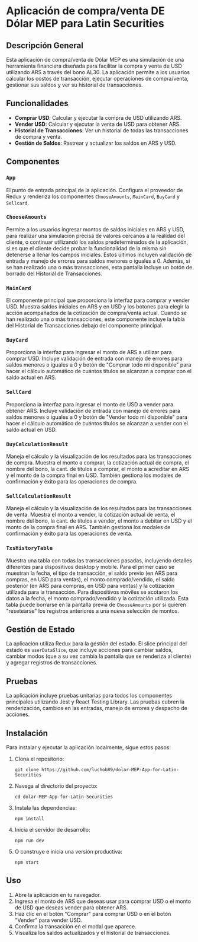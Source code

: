 # Aplicación de compra/venta DE Dólar MEP para Latin Securities

## Descripción General

Esta aplicación de compra/venta de Dólar MEP es una simulación de una herramienta financiera diseñada para facilitar la compra y venta de USD utilizando ARS a través del bono AL30. La aplicación permite a los usuarios calcular los costos de transacción, ejecutar operaciones de compra/venta, gestionar sus saldos y ver su historial de transacciones.

## Funcionalidades

- **Comprar USD**: Calcular y ejecutar la compra de USD utilizando ARS.
- **Vender USD**: Calcular y ejecutar la venta de USD para obtener ARS.
- **Historial de Transacciones**: Ver un historial de todas las transacciones de compra y venta.
- **Gestión de Saldos**: Rastrear y actualizar los saldos en ARS y USD.

## Componentes

### `App`

El punto de entrada principal de la aplicación. Configura el proveedor de Redux y renderiza los componentes `ChooseAmounts`, `MainCard`, `BuyCard` y `Sellcard`.

### `ChooseAmounts`

Permite a los usuarios ingresar montos de saldos iniciales en ARS y USD, para realizar una simulación precisa de valores cercanos a la realidad del cliente, o continuar utilizando los saldos predeterminados de la aplicación, si es que el cliente decide probar la funcionalidad de la misma sin detenerse a llenar los campos iniciales. Estos últimos incluyen validación de entrada y manejo de errores para saldos menores o iguales a 0. Además, si se han realizado una o más transacciones, esta pantalla incluye un botón de borrado del Historial de Transacciones.

### `MainCard`

El componente principal que proporciona la interfaz para comprar y vender USD. Muestra saldos iniciales en ARS y en USD y los botones para elegir la acción acompañados de la cotización de compra/venta actual. Cuando se han realizado una o más transacciones, este componente incluye la tabla del Historial de Transacciones debajo del componente principal.

### `BuyCard`

Proporciona la interfaz para ingresar el monto de ARS a utilizar para comprar USD. Incluye validación de entrada con manejo de errores para saldos menores o iguales a 0 y botón de "Comprar todo mi disponible" para hacer el cálculo automático de cuántos títulos se alcanzan a comprar con el saldo actual en ARS.

### `SellCard`

Proporciona la interfaz para ingresar el monto de USD a vender para obtener ARS. Incluye validación de entrada con manejo de errores para saldos menores o iguales a 0 y botón de "Vender todo mi disponible" para hacer el cálculo automático de cuántos títulos se alcanzan a vender con el saldo actual en USD.

### `BuyCalculationResult`

Maneja el cálculo y la visualización de los resultados para las transacciones de compra. Muestra el monto a comprar, la cotización actual de compra, el nombre del bono, la cant. de títulos a comprar, el monto a acreditar en ARS y el monto de la compra final en USD. También gestiona los modales de confirmación y éxito para las operaciones de compra.

### `SellCalculationResult`

Maneja el cálculo y la visualización de los resultados para las transacciones de venta. Muestra el monto a vender, la cotización actual de venta, el nombre del bono, la cant. de títulos a vender, el monto a debitar en USD y el monto de la compra final en ARS. También gestiona los modales de confirmación y éxito para las operaciones de venta.

### `TxsHistoryTable`

Muestra una tabla con todas las transacciones pasadas, incluyendo detalles diferentes para dispositivos desktop y mobile. Para el primer caso se muestran la fecha, el tipo de transacción, el saldo previo (en ARS para compras, en USD para ventas), el monto comprado/vendido, el saldo posterior (en ARS para compras, en USD para ventas) y la cotización utilizada para la transacción. Para dispositivos móviles se acotaron los datos a la fecha, el monto comprado/vendido y la cotización utilizada. Esta tabla puede borrarse en la pantalla previa de `ChooseAmounts` por si quieren "resetearse" los registros anteriores a una nueva selección de montos.

## Gestión de Estado

La aplicación utiliza Redux para la gestión del estado. El slice principal del estado es `userDataSlice`, que incluye acciones para cambiar saldos, cambiar modos (que a su vez cambia la pantalla que se renderiza al cliente) y agregar registros de transacciones.

## Pruebas

La aplicación incluye pruebas unitarias para todos los componentes principales utilizando Jest y React Testing Library. Las pruebas cubren la renderización, cambios en las entradas, manejo de errores y despacho de acciones.

## Instalación

Para instalar y ejecutar la aplicación localmente, sigue estos pasos:

1. Clona el repositorio:
    
	```
	git clone https://github.com/luchob89/dolar-MEP-App-for-Latin-Securities
	```
	
2. Navega al directorio del proyecto:

    ```
	cd dolar-MEP-App-for-Latin-Securities
	```
	
3. Instala las dependencias:
    
	```
	npm install
	```
	
4. Inicia el servidor de desarrollo:
    
	```
	npm run dev
	```
	
5. O construye e inicia una versión productiva:
    
	```
	npm start
	```
	
## Uso

1. Abre la aplicación en tu navegador.
2. Ingresa el monto de ARS que deseas usar para comprar USD o el monto de USD que deseas vender para obtener ARS.
3. Haz clic en el botón "Comprar" para comprar USD o en el botón "Vender" para vender USD.
4. Confirma la transacción en el modal que aparece.
5. Visualiza los saldos actualizados y el historial de transacciones.

